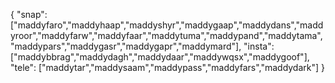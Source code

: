 {
  "snap":  ["maddyfaro","maddyhaap","maddyshyr","maddygaap","maddydans","maddyroor","maddyfarw","maddyfaar","maddytuma","maddypand","maddytama","maddypars","maddygasr","maddygapr","maddymard"],
  "insta": ["maddybbrag","maddydagh","maddydaar","maddywqsx","maddygoof"],
  "tele":  ["maddytar","maddysaam","maddypass","maddyfars","maddydark"]
}
